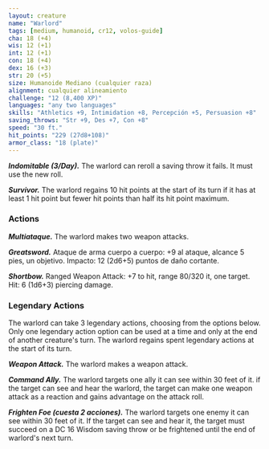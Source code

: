 ```yaml
---
layout: creature
name: "Warlord"
tags: [medium, humanoid, cr12, volos-guide]
cha: 18 (+4)
wis: 12 (+1)
int: 12 (+1)
con: 18 (+4)
dex: 16 (+3)
str: 20 (+5)
size: Humanoide Mediano (cualquier raza)
alignment: cualquier alineamiento
challenge: "12 (8,400 XP)"
languages: "any two languages"
skills: "Athletics +9, Intimidation +8, Percepción +5, Persuasion +8"
saving_throws: "Str +9, Des +7, Con +8"
speed: "30 ft."
hit_points: "229 (27d8+108)"
armor_class: "18 (plate)"
---
```


***Indomitable (3/Day).*** The warlord can reroll a saving throw it fails. It must use the new roll.

***Survivor.*** The warlord regains 10 hit points at the start of its turn if it has at least 1 hit point but fewer hit points than half its hit point maximum.

### Actions

***Multiataque.*** The warlord makes two weapon attacks.

***Greatsword.*** Ataque de arma cuerpo a cuerpo: +9 al ataque, alcance 5 pies, un objetivo. Impacto: 12 (2d6+5) puntos de daño cortante.

***Shortbow.*** Ranged Weapon Attack: +7 to hit, range 80/320 it, one target. Hit: 6 (1d6+3) piercing damage.

### Legendary Actions

The warlord can take 3 legendary actions, choosing from the options below. Only one legendary action option can be used at a time and only at the end of another creature's turn. The warlord regains spent legendary actions at the start of its turn.

***Weapon Attack.*** The warlord makes a weapon attack.

***Command Ally.*** The warlord targets one ally it can see within 30 feet of it. if the target can see and hear the warlord, the target can make one weapon attack as a reaction and gains advantage on the attack roll.

***Frighten Foe (cuesta 2 acciones).*** The warlord targets one enemy it can see within 30 feet of it. If the target can see and hear it, the target must succeed on a DC 16 Wisdom saving throw or be frightened until the end of warlord's next turn.
